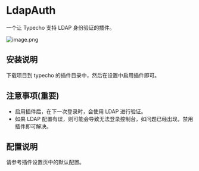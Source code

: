 LdapAuth
===

一个让 Typecho 支持 LDAP 身份验证的插件。

![image.png](https://s2.loli.net/2024/04/19/Lc6hkHXzNFiaTEZ.png)

## 安装说明

下载项目到 typecho 的插件目录中，然后在设置中启用插件即可。

## 注意事项(重要)

- 启用插件后，在下一次登录时，会使用 LDAP 进行验证。
- 如果 LDAP 配置有误，则可能会导致无法登录控制台，如问题已经出现，禁用插件即可解决。

## 配置说明

请参考插件设置页中的默认配置。


